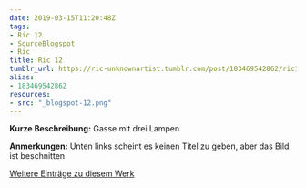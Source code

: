 ```yaml
---
date: 2019-03-15T11:20:48Z
tags:
- Ric 12
- SourceBlogspot
- Ric
title: Ric 12
tumblr_url: https://ric-unknownartist.tumblr.com/post/183469542862/ric12
alias:
- 183469542862
resources:
- src: "_blogspot-12.png"
---
```


**Kurze Beschreibung:** Gasse mit drei Lampen

**Anmerkungen:** Unten links scheint es keinen Titel zu geben, aber das Bild ist beschnitten

[Weitere Einträge zu diesem Werk](/tags/ric-12)
